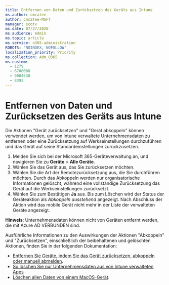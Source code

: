 ```yaml
---
title: Entfernen von Daten und Zurücksetzen des Geräts aus Intune
ms.author: cmcatee
author: cmcatee-MSFT
manager: scotv
ms.date: 07/27/2020
ms.audience: Admin
ms.topic: article
ms.service: o365-administration
ROBOTS: 'NOINDEX, NOFOLLOW'
localization_priority: Priority
ms.collection: Adm_O365
ms.custom:
  - 1279
  - 6700008
  - 9004638
  - 8392
---
```


# <a name="removing-data-and-wiping-devices-from-intune"></a>Entfernen von Daten und Zurücksetzen des Geräts aus Intune

Die Aktionen "Gerät zurücksetzen" und "Gerät abkoppeln" können verwendet werden, um von Intune verwaltete Unternehmensdaten zu entfernen oder eine Zurücksetzung auf Werkseinstellungen durchzuführen und das Gerät auf seine Standardeinstellungen zurückzusetzen.

1. Melden Sie sich bei der Microsoft 365-Geräteverwaltung an, und navigieren Sie zu **Geräte** > **Alle Geräte**.
2. Wählen Sie das Gerät aus, das Sie zurücksetzen möchten.
3. Wählen Sie die Art der Remotezurücksetzung aus, die Sie durchführen möchten. Durch das Abkoppeln werden nur organisatorische Informationen gelöscht, während eine vollständige Zurücksetzung das Gerät auf die Werkseinstellungen zurücksetzt.
4. Wählen Sie zum Bestätigen **Ja** aus. Bis zum Löschen wird der Status der Geräteaktion als *Abkoppeln ausstehend* angezeigt.
    Nach Abschluss der Aktion wird das mobile Gerät nicht mehr in der Liste der verwalteten Geräte angezeigt.

**Hinweis**: Unternehmensdaten können nicht von Geräten entfernt werden, die mit Azure AD VERBUNDEN sind. 

Ausführliche Informationen zu den Auswirkungen der Aktionen "Abkoppeln" und "Zurücksetzen", einschließlich der beibehaltenen und gelöschten Aktionen, finden Sie in der folgenden Dokumentation:

- [Entfernen Sie Geräte, indem Sie das Gerät zurücksetzen, abkoppeln oder manuell abmelden](https://docs.microsoft.com/mem/intune/remote-actions/devices-wipe).
- [So löschen Sie nur Unternehmensdaten aus von Intune verwalteten Apps](https://docs.microsoft.com/mem/intune/apps/apps-selective-wipe)
- [Löschen allen Daten von einem MacOS-Gerät](https://docs.microsoft.com/mem/intune/remote-actions/device-erase).